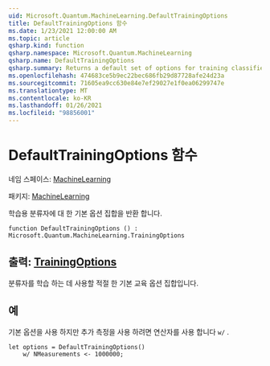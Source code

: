 ```yaml
---
uid: Microsoft.Quantum.MachineLearning.DefaultTrainingOptions
title: DefaultTrainingOptions 함수
ms.date: 1/23/2021 12:00:00 AM
ms.topic: article
qsharp.kind: function
qsharp.namespace: Microsoft.Quantum.MachineLearning
qsharp.name: DefaultTrainingOptions
qsharp.summary: Returns a default set of options for training classifiers.
ms.openlocfilehash: 474683ce5b9ec22bec686fb29d87728afe24d23a
ms.sourcegitcommit: 71605ea9cc630e84e7ef29027e1f0ea06299747e
ms.translationtype: MT
ms.contentlocale: ko-KR
ms.lasthandoff: 01/26/2021
ms.locfileid: "98856001"
---
```

# <a name="defaulttrainingoptions-function"></a>DefaultTrainingOptions 함수

네임 스페이스: [MachineLearning](xref:Microsoft.Quantum.MachineLearning)

패키지: [MachineLearning](https://nuget.org/packages/Microsoft.Quantum.MachineLearning)


학습용 분류자에 대 한 기본 옵션 집합을 반환 합니다.

```qsharp
function DefaultTrainingOptions () : Microsoft.Quantum.MachineLearning.TrainingOptions
```


## <a name="output--trainingoptions"></a>출력: [TrainingOptions](xref:Microsoft.Quantum.MachineLearning.TrainingOptions)

분류자를 학습 하는 데 사용할 적절 한 기본 교육 옵션 집합입니다.

## <a name="example"></a>예

기본 옵션을 사용 하지만 추가 측정을 사용 하려면 연산자를 사용 합니다 `w/` .

```qsharp
let options = DefaultTrainingOptions()
    w/ NMeasurements <- 1000000;
```